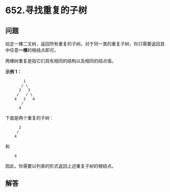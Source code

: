 # 652.寻找重复的子树

## 问题

给定一棵二叉树，返回所有重复的子树。对于同一类的重复子树，你只需要返回其中任意**一棵**的根结点即可。

两棵树重复是指它们具有相同的结构以及相同的结点值。

**示例 1：**

```
        1
       / \
      2   3
     /   / \
    4   2   4
       /
      4

```

下面是两个重复的子树：

```
      2
     /
    4

```

和

```
    4

```

因此，你需要以列表的形式返回上述重复子树的根结点。



## 解答

